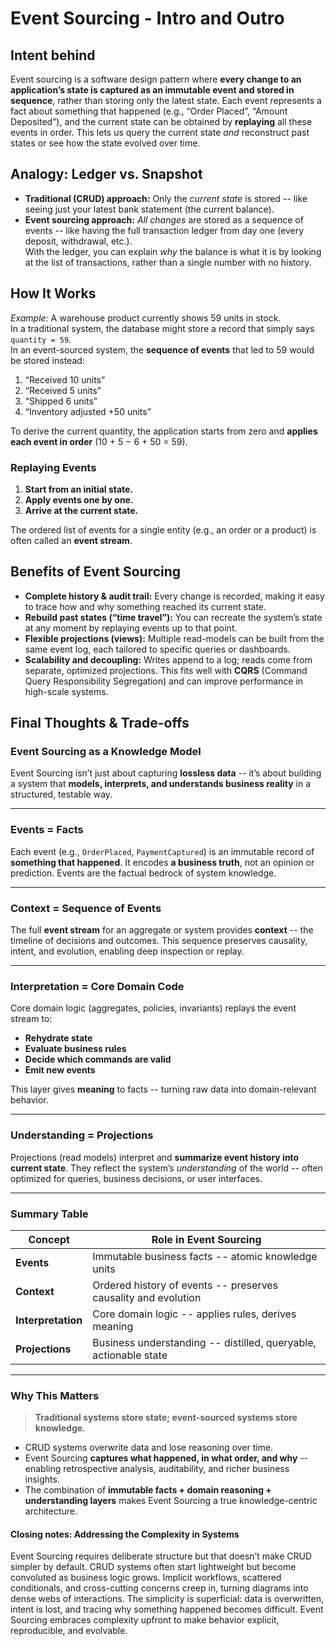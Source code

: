 # Event Sourcing - Intro and Outro

## Intent behind  
Event sourcing is a software design pattern where **every change to an application’s state is captured as an immutable event and stored in sequence**, rather than storing only the latest state. Each event represents a fact about something that happened (e.g., “Order Placed”, “Amount Deposited”), and the current state can be obtained by **replaying** all these events in order. This lets us query the current state *and* reconstruct past states or see how the state evolved over time.

## Analogy: Ledger vs. Snapshot  
- **Traditional (CRUD) approach:** Only the *current state* is stored -- like seeing just your latest bank statement (the current balance).  
- **Event sourcing approach:** *All changes* are stored as a sequence of events -- like having the full transaction ledger from day one (every deposit, withdrawal, etc.).  
With the ledger, you can explain *why* the balance is what it is by looking at the list of transactions, rather than a single number with no history.

## How It Works

*Example:* A warehouse product currently shows 59 units in stock.  
In a traditional system, the database might store a record that simply says `quantity = 59`.  
In an event-sourced system, the **sequence of events** that led to 59 would be stored instead:  

1. “Received 10 units”  
2. “Received 5 units”  
3. “Shipped 6 units”  
4. “Inventory adjusted +50 units”

To derive the current quantity, the application starts from zero and **applies each event in order** (10 + 5 − 6 + 50 = 59).

### Replaying Events  
1. **Start from an initial state.**  
2. **Apply events one by one.**  
3. **Arrive at the current state.**  

The ordered list of events for a single entity (e.g., an order or a product) is often called an **event stream**.

## Benefits of Event Sourcing
- **Complete history & audit trail:** Every change is recorded, making it easy to trace how and why something reached its current state.  
- **Rebuild past states (“time travel”):** You can recreate the system’s state at any moment by replaying events up to that point.  
- **Flexible projections (views):** Multiple read-models can be built from the same event log, each tailored to specific queries or dashboards.  
- **Scalability and decoupling:** Writes append to a log; reads come from separate, optimized projections. This fits well with **CQRS** (Command Query Responsibility Segregation) and can improve performance in high-scale systems.

## Final Thoughts & Trade-offs

### Event Sourcing as a Knowledge Model

Event Sourcing isn’t just about capturing **lossless data** -- it’s about building a system that **models, interprets, and understands business reality** in a structured, testable way.

---

### Events = Facts

Each event (e.g., `OrderPlaced`, `PaymentCaptured`) is an immutable record of **something that happened**. It encodes **a business truth**, not an opinion or prediction. Events are the factual bedrock of system knowledge.

---

### Context = Sequence of Events

The full **event stream** for an aggregate or system provides **context** -- the timeline of decisions and outcomes. This sequence preserves causality, intent, and evolution, enabling deep inspection or replay.

---

### Interpretation = Core Domain Code

Core domain logic (aggregates, policies, invariants) replays the event stream to:

- **Rehydrate state**
- **Evaluate business rules**
- **Decide which commands are valid**
- **Emit new events**

This layer gives **meaning** to facts -- turning raw data into domain-relevant behavior.

---

### Understanding = Projections

Projections (read models) interpret and **summarize event history into current state**. They reflect the system’s *understanding* of the world -- often optimized for queries, business decisions, or user interfaces.

---

### Summary Table

| Concept            | Role in Event Sourcing                                                    |
|--------------------|---------------------------------------------------------------------------|
| **Events**         | Immutable business facts -- atomic knowledge units                         |
| **Context**        | Ordered history of events -- preserves causality and evolution             |
| **Interpretation** | Core domain logic -- applies rules, derives meaning                        |
| **Projections**    | Business understanding -- distilled, queryable, actionable state           |

---

### Why This Matters

> **Traditional systems store state; event-sourced systems store knowledge.**

- CRUD systems overwrite data and lose reasoning over time.  
- Event Sourcing **captures what happened, in what order, and why** -- enabling retrospective analysis, auditability, and richer business insights.  
- The combination of **immutable facts + domain reasoning + understanding layers** makes Event Sourcing a true knowledge-centric architecture.

#### Closing notes: Addressing the Complexity in Systems

Event Sourcing requires deliberate structure but that doesn’t make CRUD simpler by default. CRUD systems often start lightweight but become convoluted as business logic grows. Implicit workflows, scattered conditionals, and cross-cutting concerns creep in, turning diagrams into dense webs of interactions. The simplicity is superficial: data is overwritten, intent is lost, and tracing why something happened becomes difficult. Event Sourcing embraces complexity upfront to make behavior explicit, reproducible, and evolvable.
